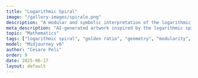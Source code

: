 ```yaml
---
title: "Logarithmic Spiral"
image: "/gallery-images/spirale.png"
description: "A modular and symbolic interpretation of the logarithmic spiral."
meta_description: "AI-generated artwork inspired by the logarithmic spiral. Geometric abstraction meets natural structure in a composition that explores golden proportions and symbolic growth."
topic: "Mathematics"
tags: ["logarithmic spiral", "golden ratio", "geometry", "modularity", "mathematical structure"]
model: "Midjourney v6"
author: "Cesare Peli"
order: 9
date: 2025-06-17
layout: default
---
```


<script type="application/ld+json">
{
  "@context": "https://schema.org",
  "@type": "ImageObject",
  "contentUrl": "https://www.cesarepeli.com/gallery-images/spirale.png",
  "name": "Logarithmic Spiral",
  "description": "A modular and symbolic interpretation of the logarithmic spiral.",
  "author": {
    "@type": "Person",
    "name": "Cesare Peli"
  },
  "creator": {
    "@type": "Person",
    "name": "Cesare Peli"
  },
  "copyrightHolder": {
    "@type": "Person",
    "name": "Cesare Peli"
  },
  "datePublished": "2025-06-17"
}
</script>
